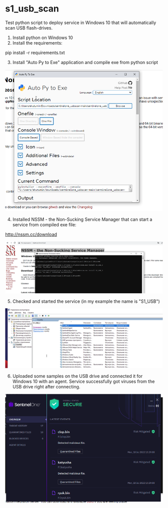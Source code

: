 # s1_usb_scan

Test python script to deploy service in Windows 10 that will automatically scan USB flash-drives.

1. Install python on Windows 10
2. Install the requirements:

pip install -r requirements.txt

3. Install "Auto Py to Exe" application and compile exe from python script

![alt text](https://github.com/kutumin/s1_usb_scan/blob/96f053e5ce281c10419998ffabed2ee67d9e01fe/images/Screenshot%202022-07-18%20at%2016.36.08.png)

4. Installed NSSM - the Non-Sucking Service Manager that can start a service from compiled exe file:

http://nssm.cc/download

![alt text](https://github.com/kutumin/s1_usb_scan/blob/96f053e5ce281c10419998ffabed2ee67d9e01fe/images/Screenshot%202022-07-18%20at%2016.38.04.png)


5. Checked and started the service (in my example the name is "S1_USB")

![alt text](https://github.com/kutumin/s1_usb_scan/blob/6d93095ec1e11d41bc7218698be737e6800eaf31/images/1.png)

6. Uploaded some samples on the USB drive and connected it for Windows 10 with an agent.
Service successfully got viruses from the USB drive right after connecting.

![alt text](https://github.com/kutumin/s1_usb_scan/blob/e886a7ffefbd8c4f7e8476f060d149db32b71185/images/Screenshot%202022-07-18%20at%2016.41.42.png)


